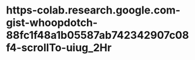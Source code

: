 # https-colab.research.google.com-gist-whoopdotch-88fc1f48a1b05587ab742342907c08f4-scrollTo-uiug_2Hr